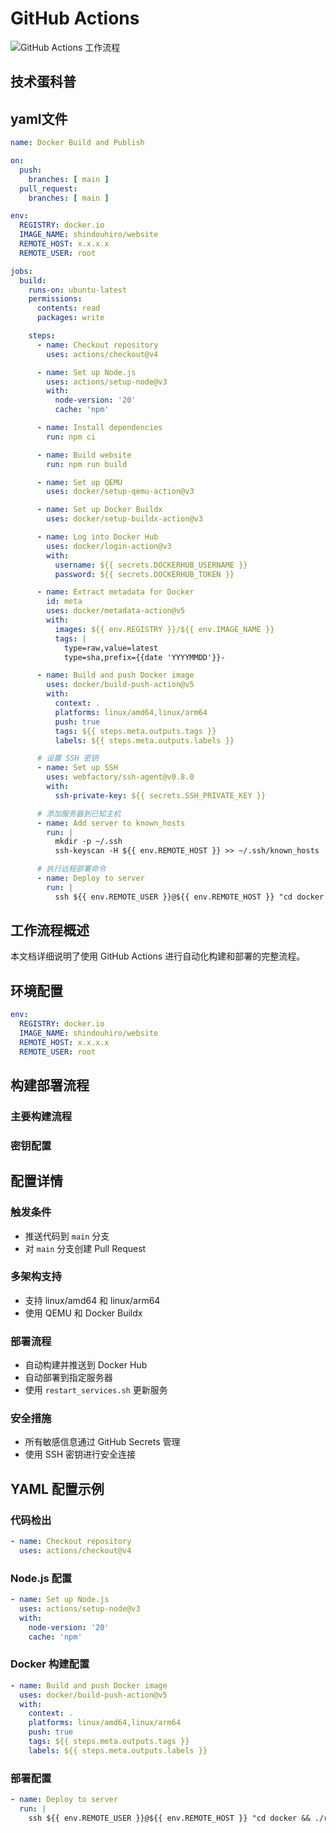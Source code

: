 # GitHub Actions
<div class="flex justify-center mt-4">
<WechatShare v-bind="{title: 'GitHub Actions 自动化部署文档', desc: 'GitHub Actions 自动化部署文档'}" />
</div>

![GitHub Actions 工作流程](https://i0.hdslb.com/bfs/article/0dd01ec13b59a7a24388fc12f4aac9cd16643837.png)

## 技术蛋科普
<BilibiliPlayer
  src="//player.bilibili.com/player.html?bvid=BV1aT421y7Ar&page=1&high_quality=1&danmaku=0&autoplay=0"
  title="github actions 自动化入门"
  description="GitHub Actions工作流自动化的入门核心"
  :high-quality="true"
  :danmaku="false"
/>

## yaml文件
```yaml
name: Docker Build and Publish

on:
  push:
    branches: [ main ]
  pull_request:
    branches: [ main ]

env:
  REGISTRY: docker.io
  IMAGE_NAME: shindouhiro/website
  REMOTE_HOST: x.x.x.x
  REMOTE_USER: root

jobs:
  build:
    runs-on: ubuntu-latest
    permissions:
      contents: read
      packages: write

    steps:
      - name: Checkout repository
        uses: actions/checkout@v4

      - name: Set up Node.js
        uses: actions/setup-node@v3
        with:
          node-version: '20'
          cache: 'npm'

      - name: Install dependencies
        run: npm ci

      - name: Build website
        run: npm run build

      - name: Set up QEMU
        uses: docker/setup-qemu-action@v3

      - name: Set up Docker Buildx
        uses: docker/setup-buildx-action@v3

      - name: Log into Docker Hub
        uses: docker/login-action@v3
        with:
          username: ${{ secrets.DOCKERHUB_USERNAME }}
          password: ${{ secrets.DOCKERHUB_TOKEN }}

      - name: Extract metadata for Docker
        id: meta
        uses: docker/metadata-action@v5
        with:
          images: ${{ env.REGISTRY }}/${{ env.IMAGE_NAME }}
          tags: |
            type=raw,value=latest
            type=sha,prefix={{date 'YYYYMMDD'}}-

      - name: Build and push Docker image
        uses: docker/build-push-action@v5
        with:
          context: .
          platforms: linux/amd64,linux/arm64
          push: true
          tags: ${{ steps.meta.outputs.tags }}
          labels: ${{ steps.meta.outputs.labels }}

      # 设置 SSH 密钥
      - name: Set up SSH
        uses: webfactory/ssh-agent@v0.8.0
        with:
          ssh-private-key: ${{ secrets.SSH_PRIVATE_KEY }}

      # 添加服务器到已知主机
      - name: Add server to known_hosts
        run: |
          mkdir -p ~/.ssh
          ssh-keyscan -H ${{ env.REMOTE_HOST }} >> ~/.ssh/known_hosts

      # 执行远程部署命令
      - name: Deploy to server
        run: |
          ssh ${{ env.REMOTE_USER }}@${{ env.REMOTE_HOST }} "cd docker && ./restart_services.sh"
```


## 工作流程概述

本文档详细说明了使用 GitHub Actions 进行自动化构建和部署的完整流程。

## 环境配置


```yaml
env:
  REGISTRY: docker.io
  IMAGE_NAME: shindouhiro/website
  REMOTE_HOST: x.x.x.x
  REMOTE_USER: root
```

## 构建部署流程

<script setup>
document.title = 'DevOps - GitHub Actions 自动化部署';
const mainSteps = [
  {
    name: '代码检出',
    description: '使用 actions/checkout@v4 将代码检出到 Actions 运行环境',
    completed: true,
    time: '30s'
  },
  {
    name: 'Node.js 环境配置',
    description: '配置 Node.js v20 环境并启用 npm 缓存加速构建',
    completed: true,
    time: '45s'
  },
  {
    name: '依赖安装',
    description: '使用 npm ci 命令安装依赖，确保版本一致性',
    completed: true,
    time: '2m'
  },
  {
    name: '项目构建',
    description: '执行 npm run build 命令生成生产环境代码',
    completed: true,
    time: '1m'
  },
  {
    name: 'Docker 多架构配置',
    description: '设置 QEMU 和 Docker Buildx 支持多架构构建',
    completed: true,
    time: '30s'
  },
  {
    name: 'Docker Hub 认证',
    description: '使用配置的密钥登录 Docker Hub 准备推送镜像',
    completed: true,
    time: '15s'
  },
  {
    name: '镜像构建与推送',
    description: '构建多架构 Docker 镜像(arm64/amd64)并推送到 Docker Hub',
    completed: true,
    time: '5m'
  },
  {
    name: '服务器部署',
    description: '通过 SSH 连接部署服务器并执行更新脚本',
    completed: true,
    time: '1m'
  }
]

const secretSteps = [
  {
    name: 'Docker Hub 用户名',
    description: '配置 DOCKERHUB_USERNAME 用于 Docker Hub 认证',
    completed: true,
    time: '必需'
  },
  {
    name: 'Docker Hub 令牌',
    description: '配置 DOCKERHUB_TOKEN 用于 Docker Hub 安全认证',
    completed: true,
    time: '必需'
  },
  {
    name: 'SSH 私钥',
    description: '配置 SSH_PRIVATE_KEY 用于服务器安全连接',
    completed: true,
    time: '必需'
  }
]
</script>

### 主要构建流程

<GitHubActions
  title="构建与部署工作流"
  status="success"
  :steps="mainSteps"
/>

### 密钥配置

<GitHubActions
  title="必要的密钥配置"
  status="running"
  :steps="secretSteps"
/>

## 配置详情

### 触发条件
- 推送代码到 `main` 分支
- 对 `main` 分支创建 Pull Request

### 多架构支持
- 支持 linux/amd64 和 linux/arm64
- 使用 QEMU 和 Docker Buildx

### 部署流程
- 自动构建并推送到 Docker Hub
- 自动部署到指定服务器
- 使用 `restart_services.sh` 更新服务

### 安全措施
- 所有敏感信息通过 GitHub Secrets 管理
- 使用 SSH 密钥进行安全连接

## YAML 配置示例

### 代码检出
```yaml
- name: Checkout repository
  uses: actions/checkout@v4
```

### Node.js 配置
```yaml
- name: Set up Node.js
  uses: actions/setup-node@v3
  with:
    node-version: '20'
    cache: 'npm'
```

### Docker 构建配置
```yaml
- name: Build and push Docker image
  uses: docker/build-push-action@v5
  with:
    context: .
    platforms: linux/amd64,linux/arm64
    push: true
    tags: ${{ steps.meta.outputs.tags }}
    labels: ${{ steps.meta.outputs.labels }}
```

### 部署配置
```yaml
- name: Deploy to server
  run: |
    ssh ${{ env.REMOTE_USER }}@${{ env.REMOTE_HOST }} "cd docker && ./restart_services.sh"
``` 